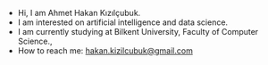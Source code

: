 - Hi, I am Ahmet Hakan Kızılçubuk.
- I am interested on artificial intelligence and data science.
- I am currently studying at Bilkent University, Faculty of Computer Science.,
- How to reach me: hakan.kizilcubuk@gmail.com



